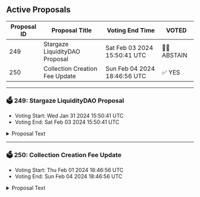 ## Active Proposals

| Proposal ID | Proposal Title | Voting End Time | VOTED |
|-------------|----------------|-----------------|-------|
| 249 | Stargaze LiquidityDAO Proposal | Sat Feb 03 2024 15:50:41 UTC | 🤷‍♂️ ABSTAIN |
| 250 | Collection Creation Fee Update | Sun Feb 04 2024 18:46:56 UTC | ✅ YES |

---

### 🗳 249: Stargaze LiquidityDAO Proposal
- Voting Start: Wed Jan 31 2024 15:50:41 UTC
- Voting End: Sat Feb 03 2024 15:50:41 UTC

<details>
<summary>Proposal Text</summary>
 
In collaboration with Stargaze Foundation, MantaDAO, and Rarma, we have revised and aligned the previous proposals on this new LiquidityDAO proposal. This proposal combines the four previous proposals presented to the community:nnExpanding Mint Denoms and Protocol Owned LiquiditynStargaze Liquidity Mining Program: Incentive ProposalnSustainable Liquidity Building Proposal for STARS/USK on KujiranUse OSMO in the community pool as PoLnnInto one dedicated proposal to strategically enhance and manage the protocol-owned liquidity for STARS. nnThe core elements of this proposal include:nEstablishment of LiquidityDAO: An initial request from the Community Pool of 25 million STARS will be dedicated to founding the LiquidityDAO. This substantial investment is pivotal in establishing a robust foundation for the DAO's liquidity management initiatives. It is important to note that this capital will only be used to build Protocol-Owned Liquidity (PoL) that remains under the ownership of the Community Fund. Therefore, most of this capital will be put to work with the expectation to grow over time. It is not an expense for the DAO. It is an investment that should bring long-term benefits to the protocol and STARS holders by deepening liquidity. Additionally, the DAO will use Polytone and cross-chain accounts to deploy and manage liquidity across chains and DEX.nnRedirection of Mint Fees to LiquidityDAO: We propose redirecting existing mint fees that are not $STARS from the LaunchPad to the LiquidityDAO. These fees will constitute half of the Protocol-Owned Liquidity. This revenue from mint fees will be paired with STARS and added as PoL to the selected DEXs and pools, continually adding liquidity to strengthen the STARS token. Token swaps in the alternate denominations may occur to ensure liquidity is being provided where needed. At the discretion of the LiquidityDAO, mint fees might also be used to repay any loans contracted by the LiquidityDAO.nnDiscretionary Liquidity Deployment: The LiquidityDAO will maintain full autonomy in allocating liquidity across various decentralized exchanges (DEXs) and liquidity pools. This flexibility enables the DAO to target strategically beneficial areas for STARS. The DAO will submit signalling proposals on DAO DAO, allowing the Stargaze community to provide feedback or express concerns regarding proposed activities before implementation.nnDiversification via Loans: The LiquidityDAO will open loans using $STARS tokens from the treasury as collateral. This approach is intended to diversify the LiquidityDAO's treasury, forming the other half of the required PoL and ensuring a balanced liquidity management strategy. The LiquidityDAO will use a conservative approach to risk, opening debt positions at a maximum of 20-30% LTV (allowing a 40-50% price decline before the position becomes at risk) and monitoring them closely. If a debt position becomes at risk, the LiquidityDAO would have several options to remedy the situation, including depositing more collateral, using revenue from mint fees to repay some of the debt, or withdrawing assets from the POL to repay some of the debt or increase collateral. Monthly reports will be provided to the community to inform you of the loan position health.nnRestrictions on $STARS Token Sales: The LiquidityDAO will not have the authority to sell STARS tokens directly on the open market or engage in Dollar-Cost Averaging (DCA) based applications or OTC-type deals. This restriction is crucial for maintaining the token's value and ensuring that the focus remains on managing and enhancing protocol-owned liquidity. Once sufficient liquidity has been built against the STARS token, the DAO may submit additional proposals to Stargaze governance for additional asks or to enable the sale of $STARS using DCA or OTC-type strategies.nnLiquidityDAOs first actions:nMantaDAO Collaboration Expansion: We are set to bolster our collaboration with MantaDAO. Our plan includes receiving 68.4k USK from MantaDAO (see proposal mentioned above), matched with $68.4k STARS provided by the Stargaze Liquidity DAO, resulting in a total of $136.8k in STARS/USK liquidity on FIN. STARS LiquidityDAO would own 50% of this liquidity, and Manta DAO would own 50%.nnAn additional injection of $11k in liquidity on FIN will be achieved by matching 5.5 USK mint proceeds (from Kujira-based NFT projects) with $5.5k STARS. This action will elevate our total contribution in this pool to $147.8k.nnSTARS/USDC Liquidity on Osmosis: Utilizing 213.5k stOSMO from the Community Pool, we will mint approximately 74k USK (~28% LTV based on current stOSMO price). These funds will be swapped for USDC and matched with an equivalent amount of STARS, creating a new STARS/USDC Concentrated Liquidity pool on Osmosis with an estimated value of ~$148k. Ghost has a 1% Interest for minting USK against stOSMO, vs ~8% for borrowing against USDC on other platforms such as Mars or Umee/Ux.nnProposal for Osmosis Collaboration: We are currently reaching out to Osmosis with a proposal for them to contribute approximately $78k in stable coins, which would match the commitment made by MantaDAO. The allocation of proceeds from our leveraged activities, including the $74k generated from minting USK with stOSMO, will be determined based on Osmosis's response to our proposal. If Osmosis agrees to participate, LiquidityDAO and Osmosis will each own 50% of the resulting liquidity that gets deployed to the Pool. Similar to the Manta DAO PoL.nnMembers: The initial DAO membership will be a minimum 4/6 multisig comprised of the following members:nnRuwan (Stargaze) - stars130dutns64jh3d57sl8tclr4rr5wjydxry40gj2nJorge (Stargaze) - stars1s8lnvw0m20868d63ds8pjaxj7c5aq4nk3a50kunPragmatic Monkey (Manta DAO) - stars1cyglcvuqt5nzvlst6ehhgquhz0c7nzcsk5paw5nJohnny Whyles (Osmosis) - stars1dplx2zw3mjk5lam6fnv5q2yxldcshs3wrk52u5nRarma - stars15hfzjddg3hrjwfgyf8m6xy67yp2ssk27qz40tynSeppmos - stars1vl0qfa3gkm6hlqpdhe244kw7398y9pjaw9mycznnThe Stargaze Liquidity DAO address is stars12he2ldxl950wfypvelqwkac4mdul7clzgd8wdlnmjvll8z2cc47qsatvl2nnThe DAO will manage membership internally on an ongoing basis, as required. However, it will always remain a minimum 4/6 multisig.nDuration: We propose running the LiquidityDAO for an initial period of 12 months. Past this period, the continuation will be subject to a Stargaze governance vote.nnIn summary, this collaborative proposal with the Stargaze Foundation, Manta DAO and Rarma outlines a comprehensive strategy for enhancing protocol-owned liquidity for STARS through the LiquidityDAO. By utilizing a combination of mint fees, loans, and incentivization mechanisms, this initiative aims to strengthen STARS liquidity support, the token price and, therefore, the STARS community.
</details>

---

### 🗳 250: Collection Creation Fee Update
- Voting Start: Thu Feb 01 2024 18:46:56 UTC
- Voting End: Sun Feb 04 2024 18:46:56 UTC

<details>
<summary>Proposal Text</summary>
 
With the current surge in the $STARS price, the creation fee became more expensive. In the future, we would like to have the price based on a USD value, to avoid the current fluctuations.nWhile integrating with the Oracle still needs some time to be launched, the Stargaze team would like to propose the following fees in USD:nnType | USD Base Value proposed |tReferencenStandard collection |t99 USDt-nOpen Edition |t33 USDt| 1/3 of Standard Collection feenMigrate to Updatable |t66 USD |t2/3 of Standard Collection feenUpdatable |t165 USDt| Standard + Migration feenWL Flex (non featured) |t165 USD |tSame as UpdatablenWL Flex (featured) |t495 USDt| 3x from WL Flex-non-featurednn*The fees will be adjusted to the base USD price from this proposal if there is a big change either upwards or downwards of the STARS token price. nThat means if STARS gets to 2x from the current value, we will lower creation fees by half. If STARS lowers to half from the current value, we will double the creation fees, keeping the same “stable” USD price.n*The adjustment will happen until we have the Oracle in place.nnAs a reminder, all fees are Fairburned. None go towards Stargaze/Stargaze team. 50% is burned and 50% goes back to Stakers.nnBy voting YES to this proposal, you agree to set a USD value for each Collection Creation Fee, which will be adjusted accordingly from time to time by the Stargaze Team.nBy voting NO to this proposal, you don’t agree to set a USD value, keeping the collection creation fee as is.nBy voting NO WITH VETO, you believe this proposal is malicious and that there should be a penalty to the current proposer.
</details>
